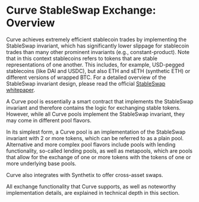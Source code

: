 # Curve StableSwap Exchange: Overview

Curve achieves extremely efficient stablecoin trades by implementing the StableSwap invariant, which has significantly lower slippage for stablecoin trades than many other prominent invariants (e.g., constant-product). Note that in this context stablecoins refers to tokens that are stable representations of one another. This includes, for example, USD-pegged stablecoins (like DAI and USDC), but also ETH and sETH (synthetic ETH) or different versions of wrapped BTC. For a detailed overview of the StableSwap invariant design, please read the official [StableSwap whitepaper](https://curve.finance/files/stableswap-paper.pdf).

A Curve pool is essentially a smart contract that implements the StableSwap invariant and therefore contains the logic for exchanging stable tokens. However, while all Curve pools implement the StableSwap invariant, they may come in different pool flavors.

In its simplest form, a Curve pool is an implementation of the StableSwap invariant with 2 or more tokens, which can be referred to as a plain pool. Alternative and more complex pool flavors include pools with lending functionality, so-called lending pools, as well as metapools, which are pools that allow for the exchange of one or more tokens with the tokens of one or more underlying base pools.

Curve also integrates with Synthetix to offer cross-asset swaps.

All exchange functionality that Curve supports, as well as noteworthy implementation details, are explained in technical depth in this section.
